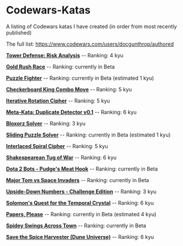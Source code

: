 # Codewars-Katas
A listing of Codewars katas I have created (in order from most recently published)

The full list: https://www.codewars.com/users/docgunthrop/authored

[**Tower Defense: Risk Analysis**](https://www.codewars.com/kata/5a57faad880385f3b60000d0) -- Ranking: 4 kyu

[**Gold Rush Race**](https://www.codewars.com/kata/5a45364ae6be38e574000092) -- Ranking: currently in Beta

[**Puzzle Fighter**](https://www.codewars.com/kata/5a3cbf29ee1aae06160000c9) -- Ranking: currently in Beta (estimated 1 kyu)

[**Checkerboard King Combo Move**](https://www.codewars.com/kata/5a34c8ce55519ecb15000012) -- Ranking: 5 kyu

[**Iterative Rotation Cipher**](https://www.codewars.com/kata/5a3357ae8058425bde002674) -- Ranking: 5 kyu

[**Meta-Kata: Duplicate Detector v0.1**](https://www.codewars.com/kata/5a2f92621f7f701e02000097) -- Ranking: 6 kyu

[**Bloxorz Solver**](https://www.codewars.com/kata/5a2a597a8882f392020005e5) -- Ranking: 3 kyu

[**Sliding Puzzle Solver**](https://www.codewars.com/kata/5a20eeccee1aae3cbc000090) -- Ranking: currently in Beta (estimated 1 kyu)

[**Interlaced Spiral Cipher**](https://www.codewars.com/kata/5a24a35a837545ab04001614) -- Ranking: 5 kyu

[**Shakespearean Tug of War**](https://www.codewars.com/kata/5a1a46ef80171fc2b0000064) -- Ranking: 6 kyu

[**Dota 2 Bots - Pudge's Meat Hook**](https://www.codewars.com/kata/5a0511b8697598c8c9000069) -- Ranking: currently in Beta

[**Major Tom vs Space Invaders**](https://www.codewars.com/kata/59fabc2406d5b638f200004a) -- Ranking: currently in Beta

[**Upside-Down Numbers - Challenge Edition**](https://www.codewars.com/kata/59f98052120be4abfa000304) -- Ranking: 3 kyu

[**Solomon's Quest for the Temporal Crystal**](https://www.codewars.com/kata/59d7c910f703c460a2000034) -- Ranking: 6 kyu

[**Papers, Please**](https://www.codewars.com/kata/59d582cafbdd0b7ef90000a0) -- Ranking: currently in Beta (estimated 4 kyu)

[**Spidey Swings Across Town**](https://www.codewars.com/kata/59cda1eda25c8c4ffd000081) -- Ranking: currently in Beta

[**Save the Spice Harvester (Dune Universe)**](https://www.codewars.com/kata/587d7544f1be39c48c000109) -- Ranking: 6 kyu
